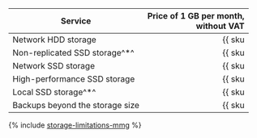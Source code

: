 | Service | Price of 1 GB per month,<br>without VAT |
|-------------------------------------------------------|------------------------------------------------------------:|
| Network HDD storage | {{ sku|USD|mdb.cluster.network-hdd.mongodb|month|string }} |
| Non-replicated SSD storage^*^ | {{ sku|USD|mdb.cluster.network-ssd-nonreplicated.mongodb|month|string }} |
| Network SSD storage | {{ sku|USD|mdb.cluster.network-nvme.mongodb|month|string }} |
| High-performance SSD storage | {{ sku|USD|mdb.cluster.network-ssd-io-m3.mongodb|month|string }} |
| Local SSD storage^*^ | {{ sku|USD|mdb.cluster.local-nvme.mongodb|month|string }} |
| Backups beyond the storage size | {{ sku|USD|mdb.cluster.mongodb.backup|month|string }} |

{% include [storage-limitations-mmg](../../_includes/mdb/mmg/storage-limitations-note.md) %}

